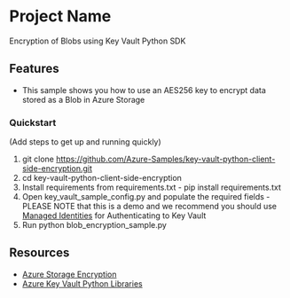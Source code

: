 
# Project Name

Encryption of Blobs using Key Vault Python SDK

## Features

* This sample shows you how to use an AES256 key to encrypt data stored as a Blob in Azure Storage

### Quickstart
(Add steps to get up and running quickly)

1. git clone https://github.com/Azure-Samples/key-vault-python-client-side-encryption.git
2. cd key-vault-python-client-side-encryption
3. Install requirements from requirements.txt - pip install requirements.txt
4. Open key_vault_sample_config.py and populate the required fields - PLEASE NOTE that this is a demo and we recommend you should use [Managed Identities](https://docs.microsoft.com/azure/active-directory/managed-identities-azure-resources/overview) for Authenticating to Key Vault
5. Run python blob_encryption_sample.py

## Resources

- [Azure Storage Encryption](https://docs.microsoft.com/en-us/azure/storage/common/storage-service-encryption)
- [Azure Key Vault Python Libraries](https://docs.microsoft.com/en-us/python/api/overview/azure/key-vault?view=azure-python)
